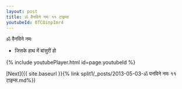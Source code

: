 ```yaml
---
layout: post
title: ॐ वैनविने नमः ११ टाइम्स
youtubeId: 0TCOinpImr4
---
```

 
 
 ॐ वैनविने नमः  
 
 -  जिसके हाथ में बांसुरी हो 
 
  
 
  
 
 
 
 
 
 


{% include youtubePlayer.html id=page.youtubeId %}
 
[Next]({{ site.baseurl }}{% link  split1/_posts/2013-05-03-ॐ पनविने नमः ११ टाइम्स.md%})
 
